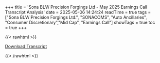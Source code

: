 +++
title = 'Sona BLW Precision Forgings Ltd - May 2025 Earnings Call Transcript Analysis'
date = 2025-05-06 14:24:24
readTime = true
tags = ["Sona BLW Precision Forgings Ltd.", "SONACOMS", "Auto Ancillaries", "Consumer Discretionary","Mid Cap", "Earnings Call"]
showTags = true
toc = true
+++



{{< rawhtml >}}

<div class="button-container">    
    <a href="https://www.bseindia.com/stockinfo/AnnPdfOpen.aspx?Pname=4e0df96c-a0d9-4ca8-8f3b-19b3d5210ac9.pdf" target="_blank" class="report-button">
      <i class="fas fa-file-pdf"></i> Download Transcript
    </a>
</div>
    
{{< /rawhtml >}}
